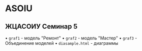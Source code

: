 # ASOIU
## ЖЦАСОИУ Семинар 5

•   `graf1` - модель "Ремонт"
•   `graf2` - модель "Мастер"
•   `graf3` - Объединение моделей
•   `diasample.html` - диаграммы
